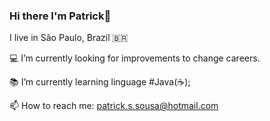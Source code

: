 ### Hi there  I'm Patrick👋


 I live in São Paulo, Brazil :brazil:

💻 I’m currently looking for improvements to change careers.


📚 I’m currently learning linguage #Java(☕);
 

📫 How to reach me: patrick.s.sousa@hotmail.com
